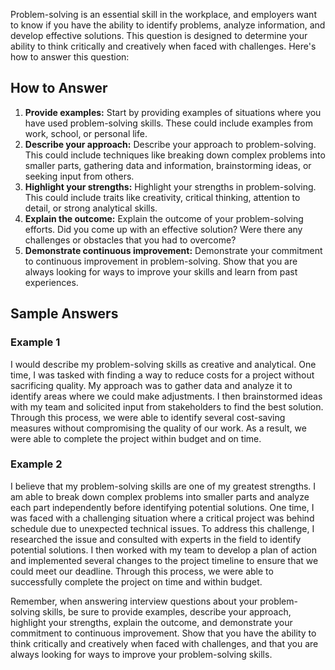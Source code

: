 
Problem-solving is an essential skill in the workplace, and employers want to know if you have the ability to identify problems, analyze information, and develop effective solutions. This question is designed to determine your ability to think critically and creatively when faced with challenges. Here's how to answer this question:

How to Answer
-------------

1. **Provide examples:** Start by providing examples of situations where you have used problem-solving skills. These could include examples from work, school, or personal life.
2. **Describe your approach:** Describe your approach to problem-solving. This could include techniques like breaking down complex problems into smaller parts, gathering data and information, brainstorming ideas, or seeking input from others.
3. **Highlight your strengths:** Highlight your strengths in problem-solving. This could include traits like creativity, critical thinking, attention to detail, or strong analytical skills.
4. **Explain the outcome:** Explain the outcome of your problem-solving efforts. Did you come up with an effective solution? Were there any challenges or obstacles that you had to overcome?
5. **Demonstrate continuous improvement:** Demonstrate your commitment to continuous improvement in problem-solving. Show that you are always looking for ways to improve your skills and learn from past experiences.

Sample Answers
--------------

### Example 1

I would describe my problem-solving skills as creative and analytical. One time, I was tasked with finding a way to reduce costs for a project without sacrificing quality. My approach was to gather data and analyze it to identify areas where we could make adjustments. I then brainstormed ideas with my team and solicited input from stakeholders to find the best solution. Through this process, we were able to identify several cost-saving measures without compromising the quality of our work. As a result, we were able to complete the project within budget and on time.

### Example 2

I believe that my problem-solving skills are one of my greatest strengths. I am able to break down complex problems into smaller parts and analyze each part independently before identifying potential solutions. One time, I was faced with a challenging situation where a critical project was behind schedule due to unexpected technical issues. To address this challenge, I researched the issue and consulted with experts in the field to identify potential solutions. I then worked with my team to develop a plan of action and implemented several changes to the project timeline to ensure that we could meet our deadline. Through this process, we were able to successfully complete the project on time and within budget.

Remember, when answering interview questions about your problem-solving skills, be sure to provide examples, describe your approach, highlight your strengths, explain the outcome, and demonstrate your commitment to continuous improvement. Show that you have the ability to think critically and creatively when faced with challenges, and that you are always looking for ways to improve your problem-solving skills.
